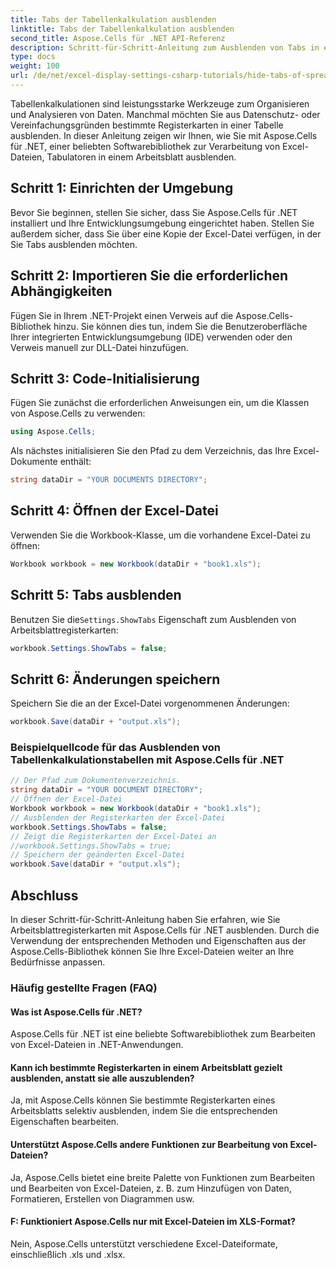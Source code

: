 ```yaml
---
title: Tabs der Tabellenkalkulation ausblenden
linktitle: Tabs der Tabellenkalkulation ausblenden
second_title: Aspose.Cells für .NET API-Referenz
description: Schritt-für-Schritt-Anleitung zum Ausblenden von Tabs in einer Excel-Tabelle mit Aspose.Cells für .NET.
type: docs
weight: 100
url: /de/net/excel-display-settings-csharp-tutorials/hide-tabs-of-spreadsheet/
---
```

Tabellenkalkulationen sind leistungsstarke Werkzeuge zum Organisieren und Analysieren von Daten. Manchmal möchten Sie aus Datenschutz- oder Vereinfachungsgründen bestimmte Registerkarten in einer Tabelle ausblenden. In dieser Anleitung zeigen wir Ihnen, wie Sie mit Aspose.Cells für .NET, einer beliebten Softwarebibliothek zur Verarbeitung von Excel-Dateien, Tabulatoren in einem Arbeitsblatt ausblenden.

## Schritt 1: Einrichten der Umgebung

Bevor Sie beginnen, stellen Sie sicher, dass Sie Aspose.Cells für .NET installiert und Ihre Entwicklungsumgebung eingerichtet haben. Stellen Sie außerdem sicher, dass Sie über eine Kopie der Excel-Datei verfügen, in der Sie Tabs ausblenden möchten.

## Schritt 2: Importieren Sie die erforderlichen Abhängigkeiten

Fügen Sie in Ihrem .NET-Projekt einen Verweis auf die Aspose.Cells-Bibliothek hinzu. Sie können dies tun, indem Sie die Benutzeroberfläche Ihrer integrierten Entwicklungsumgebung (IDE) verwenden oder den Verweis manuell zur DLL-Datei hinzufügen.

## Schritt 3: Code-Initialisierung

Fügen Sie zunächst die erforderlichen Anweisungen ein, um die Klassen von Aspose.Cells zu verwenden:

```csharp
using Aspose.Cells;
```

Als nächstes initialisieren Sie den Pfad zu dem Verzeichnis, das Ihre Excel-Dokumente enthält:

```csharp
string dataDir = "YOUR DOCUMENTS DIRECTORY";
```

## Schritt 4: Öffnen der Excel-Datei

Verwenden Sie die Workbook-Klasse, um die vorhandene Excel-Datei zu öffnen:

```csharp
Workbook workbook = new Workbook(dataDir + "book1.xls");
```

## Schritt 5: Tabs ausblenden

 Benutzen Sie die`Settings.ShowTabs` Eigenschaft zum Ausblenden von Arbeitsblattregisterkarten:

```csharp
workbook.Settings.ShowTabs = false;
```

## Schritt 6: Änderungen speichern

Speichern Sie die an der Excel-Datei vorgenommenen Änderungen:

```csharp
workbook.Save(dataDir + "output.xls");
```

### Beispielquellcode für das Ausblenden von Tabellenkalkulationstabellen mit Aspose.Cells für .NET 
```csharp
// Der Pfad zum Dokumentenverzeichnis.
string dataDir = "YOUR DOCUMENT DIRECTORY";
// Öffnen der Excel-Datei
Workbook workbook = new Workbook(dataDir + "book1.xls");
// Ausblenden der Registerkarten der Excel-Datei
workbook.Settings.ShowTabs = false;
// Zeigt die Registerkarten der Excel-Datei an
//workbook.Settings.ShowTabs = true;
// Speichern der geänderten Excel-Datei
workbook.Save(dataDir + "output.xls");
```

## Abschluss

In dieser Schritt-für-Schritt-Anleitung haben Sie erfahren, wie Sie Arbeitsblattregisterkarten mit Aspose.Cells für .NET ausblenden. Durch die Verwendung der entsprechenden Methoden und Eigenschaften aus der Aspose.Cells-Bibliothek können Sie Ihre Excel-Dateien weiter an Ihre Bedürfnisse anpassen.

### Häufig gestellte Fragen (FAQ)

#### Was ist Aspose.Cells für .NET?
    
Aspose.Cells für .NET ist eine beliebte Softwarebibliothek zum Bearbeiten von Excel-Dateien in .NET-Anwendungen.

#### Kann ich bestimmte Registerkarten in einem Arbeitsblatt gezielt ausblenden, anstatt sie alle auszublenden?
   
Ja, mit Aspose.Cells können Sie bestimmte Registerkarten eines Arbeitsblatts selektiv ausblenden, indem Sie die entsprechenden Eigenschaften bearbeiten.

#### Unterstützt Aspose.Cells andere Funktionen zur Bearbeitung von Excel-Dateien?

Ja, Aspose.Cells bietet eine breite Palette von Funktionen zum Bearbeiten und Bearbeiten von Excel-Dateien, z. B. zum Hinzufügen von Daten, Formatieren, Erstellen von Diagrammen usw.

#### F: Funktioniert Aspose.Cells nur mit Excel-Dateien im XLS-Format?

Nein, Aspose.Cells unterstützt verschiedene Excel-Dateiformate, einschließlich .xls und .xlsx.